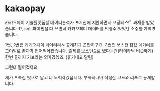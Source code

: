 # kakaopay

카카오페이 기술플랫폼실 데이터분석가 포지션에 지원하면서 코딩테스트 과제를 받았습니다. R, sql, 파이썬을 다 쓰면서 카카오페이 데이터를 맛볼수 있었던 소중한 기회였습니다.


1번, 2번은 카카오페이 데이터라서 공개하기 곤란하구요, 3번은 보스턴 집값 데이터를 그야말로 끝까지 씹어먹어봤습니다.  출제를 보스턴으로 냈다는건(타이타닉 비슷하게) 한번 끝까지 가보라는 의미였겠죠. (휴가내고 달림)


그런데 떨어졌어요;


제가 부족한 탓으로 알고 더 노력하겠습니다. 부족하나마 작성한 코드와 리포트 공개합니다.
